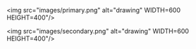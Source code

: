 <img src="images/primary.png" alt="drawing" WIDTH=600 HEIGHT=400"/>
                                                                
<img src="images/secondary.png" alt="drawing" WIDTH=600 HEIGHT=400"/>                                                                 
                                                                 
                                                                 
